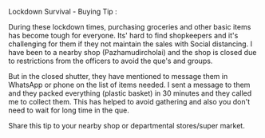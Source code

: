 Lockdown Survival - Buying Tip :

During these lockdown times, purchasing groceries and other basic items has become tough for everyone. Its' hard to find shopkeepers and it's challenging for them if they not maintain the sales with Social distancing. I have been to a nearby shop (Pazhamudircholai) and the shop is closed due to restrictions from the officers to avoid the que's and groups. 

But in the closed shutter, they have mentioned to message them in WhatsApp or phone on the list of items needed. I sent a message to them and they packed everything (plastic basket) in 30 minutes and they called me to collect them. This has helped to avoid gathering and also you don't need to wait for long time in the que. 

Share this tip to your nearby shop or departmental stores/super market. 


